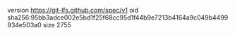 version https://git-lfs.github.com/spec/v1
oid sha256:95bb3adce002e5bd1f25f68cc95d1f44b9e7213b4164a9c049b4499934e503a0
size 2755
